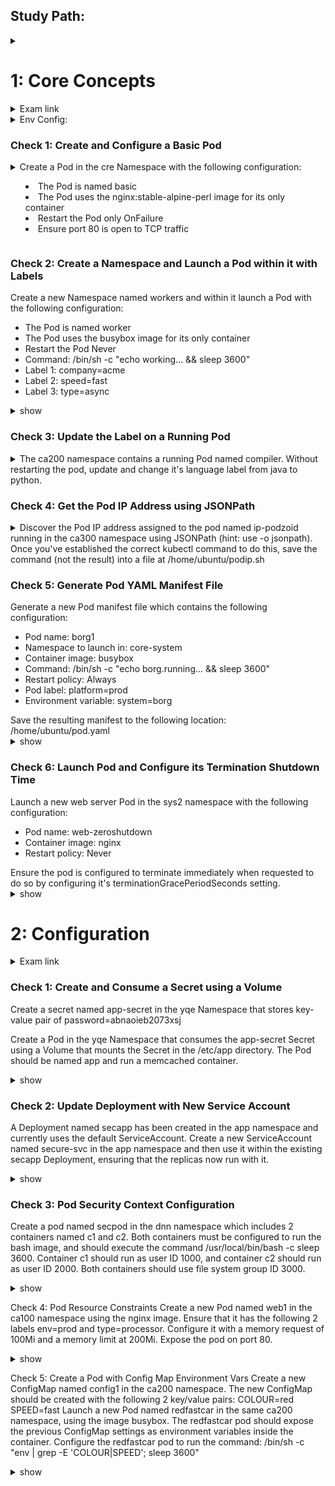 ## Study Path: ##
<details><summary></summary>
https://cloudacademy.com/learning-paths/certified-kubernetes-application-developer-ckad-exam-preparation-1-3086/?fromTp=true
</p></details>

# 1: Core Concepts #
<details><summary>Exam link</summary>
https://cloudacademy.com/lab/ckad-practice-exam-core-concepts/?context_resource=lp&context_id=3086
</p></details>

<details><summary>Env Config:</summary>
<p>
  
```bash
export dy='--dry-run=client -o yaml' fg='--force --grace-period 0' && \
alias k=kubectl && source <(kubectl completion bash | sed 's/kubectl/k/g') && \
echo -e 'set nu et sts=2 sw=2 ts=2' >> ~/.vimrc
```
 
</p>
</details>

### Check 1: Create and Configure a Basic Pod ###
<details><summary>
Create a Pod in the cre Namespace with the following configuration: <ul>
<li>The Pod is named basic</li>
<li>The Pod uses the nginx:stable-alpine-perl image for its only container</li>
<li>Restart the Pod only OnFailure</li>
<li>Ensure port 80 is open to TCP traffic</li></ul></summary>
<p>
  
```bash
k run -n cre --image=nginx:stable-alpine-perl --restart=OnFailure --port=80 basic
```
  
</p>
</details>

### Check 2: Create a Namespace and Launch a Pod within it with Labels ###
Create a new Namespace named workers and within it launch a Pod with the following configuration: <ul>
<li>The Pod is named worker</li>
<li>The Pod uses the busybox image for its only container</li>
<li>Restart the Pod Never</li>
<li>Command: /bin/sh -c "echo working... && sleep 3600"</li>
<li>Label 1: company=acme</li>
<li>Label 2: speed=fast</li>
<li>Label 3: type=async</li></ul>

<details><summary>show</summary>
<p>
  
```bash
k create ns workers
k run -n workers worker --image=busybox --labels="company=acme,speed=fast,type=async" -- /bin/sh -c "echo working... && sleep 3600"}
```
  
</p>
</details>

### Check 3: Update the Label on a Running Pod ###
<details><summary>The ca200 namespace contains a running Pod named compiler. Without restarting the pod, update and change it's language label from java to python.</summary>
<p>
  
```bash
k label --overwrite=true pod compiler -n ca200 language=python
```
  
</p>
</details>

### Check 4: Get the Pod IP Address using JSONPath ###
<details><summary>Discover the Pod IP address assigned to the pod named ip-podzoid running in the ca300 namespace using JSONPath (hint: use -o jsonpath). Once you've established the correct kubectl command to do this, save the command (not the result) into a file at /home/ubuntu/podip.sh</summary>
<p>
  
```bash
cat << EOF > /home/ubuntu/podip.sh
kubectl get pods -n ca300 -o jsonpath="{.items[*].status.podIP}"
EOF
```
  
</p>
</details>

### Check 5: Generate Pod YAML Manifest File ###
Generate a new Pod manifest file which contains the following configuration:
<ul><li>Pod name: borg1</li>
<li>Namespace to launch in: core-system</li>
<li>Container image: busybox</li>
<li>Command: /bin/sh -c "echo borg.running... && sleep 3600"</li>
<li>Restart policy: Always</li>
<li>Pod label: platform=prod</li>
<li>Environment variable: system=borg</li></ul>
Save the resulting manifest to the following location: /home/ubuntu/pod.yaml

<details><summary>show</summary>
<p>
  
```bash
k run -n core-system borg1 --image=busybox --restart=Always --labels="platform=prod" --env system=borg $dy -- /bin/sh -c "echo borg.running... && sleep 3600" > /home/ubuntu/pod.yaml
```
  
</p>
</details>

### Check 6: Launch Pod and Configure its Termination Shutdown Time ###
Launch a new web server Pod in the sys2 namespace with the following configuration:
<ul><li>Pod name: web-zeroshutdown</li>
<li>Container image: nginx</li>
<li>Restart policy: Never</li></ul>
Ensure the pod is configured to terminate immediately when requested to do so by configuring it's terminationGracePeriodSeconds setting.

<details><summary>show</summary>
<p>
  
```bash
k run web-zeroshutdown -n sys2 --image=nginx --restart=Never --port=80 $dy > pod-zeroshutdown.yaml
k explain pod.spec
vim pod-zeroshutdown.yaml # terminationGracePeriodSeconds: 0 at .spec
kubectl apply -f pod-zeroshutdown.yaml
```
  
</p>
</details>

# 2: Configuration #
<details><summary>Exam link</summary>
https://cloudacademy.com/lab/ckad-practice-exam-configuration/?context_resource=lp&context_id=3086
</p></details>

### Check 1: Create and Consume a Secret using a Volume ###
<p>Create a secret named app-secret in the yqe Namespace that stores key-value pair of password=abnaoieb2073xsj</p>
<p>Create a Pod in the yqe Namespace that consumes the app-secret Secret using a Volume that mounts the Secret in the /etc/app directory. The Pod should be named app and run a memcached container.</p>

<details><summary>show</summary>
<p>
  
```bash
k -n yqe create secret generic --from-literal=password=abnaoieb2073xsj app-secret
k -n yqe run app --image=memcached $dy > 1_pod.yml
vim 1_pod.yml
apiVersion: v1
kind: Pod
metadata:
  name: app
spec:
  containers:
  - name: app
    image: memcached #add/edit below
    volumeMounts:
    - name: secret
      mountPath: "/etc/app"
  volumes:
  - name: secret
    secret:
      secretName: app-secret
```
  
</p>
</details>

### Check 2: Update Deployment with New Service Account ###
A Deployment named secapp has been created in the app namespace and currently uses the default ServiceAccount. Create a new ServiceAccount named secure-svc in the app namespace and then use it within the existing secapp Deployment, ensuring that the replicas now run with it.

<details><summary>show</summary>
<p>
  
```bash
k create sa -n app secure-svc
k explain deploy --recursive | less #find placement of "serviceAccountName" object (same as .spec.container)
k edit deploy secapp -n app #insert name of created sa at appropriate spot in manifest file
```
  
</p>
</details>

### Check 3: Pod Security Context Configuration ###
Create a pod named secpod in the dnn namespace which includes 2 containers named c1 and c2. Both containers must be configured to run the bash image, and should execute the command /usr/local/bin/bash -c sleep 3600. Container c1 should run as user ID 1000, and container c2 should run as user ID 2000. Both containers should use file system group ID 3000.
<details><summary>show</summary>
<p>
  
```bash 
k run -n dnn secpod --image=bash $dy --command -- /usr/local/bin/bash -c sleep 3600 > 3_pod.yml
vim 3_pod.yml:
apiVersion: v1
kind: Pod 
metadata:
  name: secpod
  namespace: dnn 
spec:
  securityContext:
    fsGroup: 3000
  containers:
  - args:
    - usr/local/bin/bash
    - -c
    - sleep 3600
    image: bash
    name: c1
    securityContext:
      runAsUser: 1000
  - args:
    - usr/local/bin/bash
    - -c
    - sleep 3600
    image: bash
    name: c2
    securityContext:
      runAsUser: 2000
```
  
</p>
</details>

Check 4: Pod Resource Constraints
Create a new Pod named web1 in the ca100 namespace using the nginx image. Ensure that it has the following 2 labels env=prod and type=processor. Configure it with a memory request of 100Mi and a memory limit at 200Mi. Expose the pod on port 80.
<details><summary>show</summary>
<p>
  
```bash
1# Can do all but request/limit with kubectl:
k run -n ca100 web1 --image=nginx --labels="env=prod,type=processor" --port=80 $dy > 4_pod.yml
#2 Edit to add resource limits
apiVersion: v1
kind: Pod 
metadata:
  creationTimestamp: null
  labels:
    env: prod
    type: processor
  name: web1
  namespace: ca100
spec:
  containers:
  - image: nginx
    name: web1
    ports:
    - containerPort: 80
    resources: {} 	# Replace/add from here down as marked with "##"
	resources:			##
	  requests:			##
	    memory: 100Mi	##
	  limits:			##
	    memory: 200Mi	##
  dnsPolicy: ClusterFirst
  restartPolicy: Always
status: {}
```
  
</p>
</details>

Check 5: Create a Pod with Config Map Environment Vars
Create a new ConfigMap named config1 in the ca200 namespace. The new ConfigMap should be created with the following 2 key/value pairs:
COLOUR=red
SPEED=fast
Launch a new Pod named redfastcar in the same ca200 namespace, using the image busybox. The redfastcar pod should expose the previous ConfigMap settings as environment variables inside the container. Configure the redfastcar pod to run the command:  /bin/sh -c "env | grep -E 'COLOUR|SPEED'; sleep 3600"
<details><summary>show</summary>
<p>
  
```bash
#1 Create ConfigMap
k create cm config1 -n ca200 --from-literal COLOUR=red --from-literal SPEED=fast
#2 Run pod
k run -n ca200 redfastcar --image=busybox $dy --command -- /bin/sh -c "env | grep -E 'COLOUR|SPEED'; sleep 3600" > 5_pod.yml
#3 vim 5_pod.yml and add ("##") configMap env configuration
apiVersion: v1
kind: Pod
metadata:
  creationTimestamp: null
  labels:
    run: redfastcar
  name: redfastcar
  namespace: ca200
spec:
  containers:
  - command:
    - /bin/sh
    - -c
    - env | grep -E 'COLOUR|SPEED'; sleep 3600
    image: busybox
    name: redfastcar
    resources: {}
    envFrom:				##add
    - configMapRef:			##add
        name: config1		##add
  dnsPolicy: ClusterFirst
  restartPolicy: Always
status: {}
```
  
</p>
</details>
